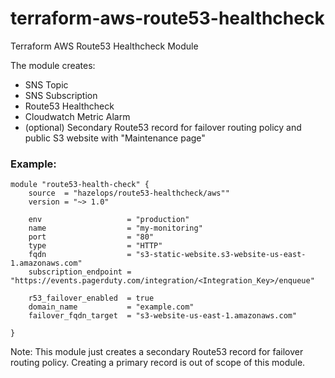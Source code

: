 # terraform-aws-route53-healthcheck
Terraform AWS Route53 Healthcheck Module

The module creates: 
* SNS Topic
* SNS Subscription
* Route53 Healthcheck
* Cloudwatch Metric Alarm
* (optional) Secondary Route53 record for failover routing policy and public S3 website with "Maintenance page"

### Example:
```
module "route53-health-check" {
    source  = "hazelops/route53-healthcheck/aws""
    version = "~> 1.0"

    env                   = "production"
    name                  = "my-monitoring"
    port                  = "80"
    type                  = "HTTP"
    fqdn                  = "s3-static-website.s3-website-us-east-1.amazonaws.com"
    subscription_endpoint = "https://events.pagerduty.com/integration/<Integration_Key>/enqueue"
    
    r53_failover_enabled  = true
    domain_name           = "example.com"
    failover_fqdn_target  = "s3-website-us-east-1.amazonaws.com"

}
```
Note: This module just creates a secondary Route53 record for failover routing policy. Creating a primary record is out of scope of this module.